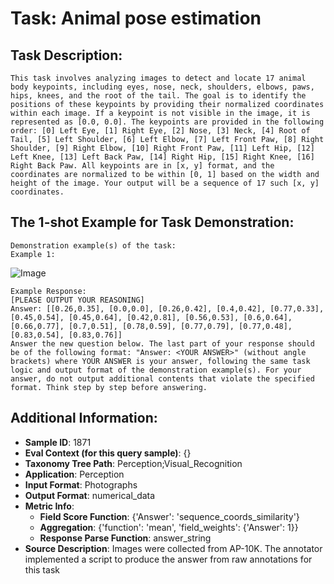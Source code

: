 # Task: Animal pose estimation

## Task Description:

```
This task involves analyzing images to detect and locate 17 animal body keypoints, including eyes, nose, neck, shoulders, elbows, paws, hips, knees, and the root of the tail. The goal is to identify the positions of these keypoints by providing their normalized coordinates within each image. If a keypoint is not visible in the image, it is represented as [0.0, 0.0]. The keypoints are provided in the following order: [0] Left Eye, [1] Right Eye, [2] Nose, [3] Neck, [4] Root of Tail, [5] Left Shoulder, [6] Left Elbow, [7] Left Front Paw, [8] Right Shoulder, [9] Right Elbow, [10] Right Front Paw, [11] Left Hip, [12] Left Knee, [13] Left Back Paw, [14] Right Hip, [15] Right Knee, [16] Right Back Paw. All keypoints are in [x, y] format, and the coordinates are normalized to be within [0, 1] based on the width and height of the image. Your output will be a sequence of 17 such [x, y] coordinates.
```

## The 1-shot Example for Task Demonstration:

```
Demonstration example(s) of the task:
Example 1:
```

![Image](000000000222.png)

```
Example Response:
[PLEASE OUTPUT YOUR REASONING]
Answer: [[0.26,0.35], [0.0,0.0], [0.26,0.42], [0.4,0.42], [0.77,0.33], [0.45,0.54], [0.45,0.64], [0.42,0.81], [0.56,0.53], [0.6,0.64], [0.66,0.77], [0.7,0.51], [0.78,0.59], [0.77,0.79], [0.77,0.48], [0.83,0.54], [0.83,0.76]]
Answer the new question below. The last part of your response should be of the following format: "Answer: <YOUR ANSWER>" (without angle brackets) where YOUR ANSWER is your answer, following the same task logic and output format of the demonstration example(s). For your answer, do not output additional contents that violate the specified format. Think step by step before answering.
```

## Additional Information:

- **Sample ID**: 1871
- **Eval Context (for this query sample)**: {}
- **Taxonomy Tree Path**: Perception;Visual_Recognition
- **Application**: Perception
- **Input Format**: Photographs
- **Output Format**: numerical_data
- **Metric Info**:
  - **Field Score Function**: {'Answer': 'sequence_coords_similarity'}
  - **Aggregation**: {'function': 'mean', 'field_weights': {'Answer': 1}}
  - **Response Parse Function**: answer_string
- **Source Description**: Images were collected from AP-10K. The annotator implemented a script to produce the answer from raw annotations for this task
